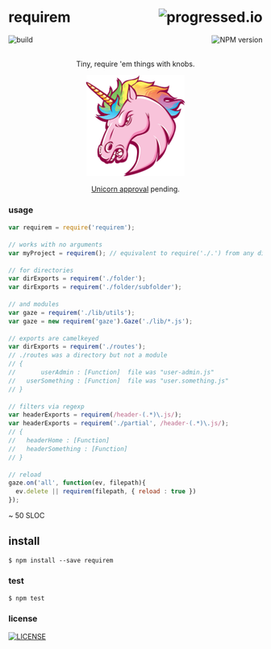 # requirem [<img alt="progressed.io" src="http://progressed.io/bar/80" align="right"/>](https://github.com/fehmicansaglam/progressed.io)

[<img alt="build" src="http://img.shields.io/travis/stringparser/requirem/master.svg?style=flat-square" align="left"/>](https://travis-ci.org/stringparser/requirem/builds)
[<img alt="NPM version" src="http://img.shields.io/npm/v/requirem.svg?style=flat-square" align="right"/>](http://www.npmjs.org/package/requirem)
<br><br>
<p align="center">Tiny, require 'em things with knobs.</p>
<p align="center">
  <a hef="https://github.com/503.html">
    <img height="200" src="https://raw.githubusercontent.com/stringparser/requirem/master/gh-503-unicorn.png" />
  </a>
</p>
<p align="center">
  <a href="https://github.com/503.html">Unicorn approval</a> pending.
</p>


### usage

```js
var requirem = require('requirem');

// works with no arguments
var myProject = requirem(); // equivalent to require('./.') from any dir

// for directories
var dirExports = requirem('./folder');
var dirExports = requirem('./folder/subfolder');

// and modules
var gaze = requirem('./lib/utils'); 
var gaze = new requirem('gaze').Gaze('./lib/*.js');

// exports are camelkeyed
var dirExports = requirem('./routes'); 
// ./routes was a directory but not a module
// {
//       userAdmin : [Function]  file was "user-admin.js"
//   userSomething : [Function]  file was "user.something.js"
// }

// filters via regexp
var headerExports = requirem(/header-(.*)\.js/);
var headerExports = requirem('./partial', /header-(.*)\.js/);
// {
//   headerHome : [Function]
//   headerSomething : [Function]
// }

// reload
gaze.on('all', function(ev, filepath){
  ev.delete || requirem(filepath, { reload : true })
});
```

~ 50 SLOC

## install

    $ npm install --save requirem

### test

    $ npm test

### license

[<img alt="LICENSE" src="http://img.shields.io/npm/l/requirem.svg?style=flat-square"/>](http://opensource.org/licenses/MIT)

